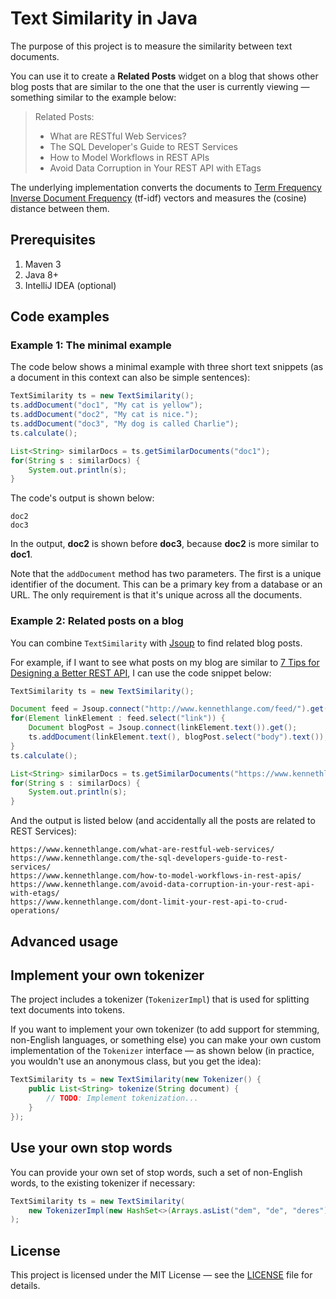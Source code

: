 # Text Similarity in Java

The purpose of this project is to measure the similarity between text documents.

You can use it to create a **Related Posts** widget on a blog that shows other blog posts that are similar to the one that the user is currently viewing &mdash; something similar to the example below:

> Related Posts:
> * What are RESTful Web Services?
> * The SQL Developer's Guide to REST Services
> * How to Model Workflows in REST APIs
> * Avoid Data Corruption in Your REST API with ETags

The underlying implementation converts the documents to [Term Frequency Inverse Document Frequency](http://www.tfidf.com/) (tf-idf) vectors and measures the (cosine) distance between them. 

## Prerequisites

1. Maven 3
2. Java 8+
3. IntelliJ IDEA (optional)

## Code examples

### Example 1: The minimal example

The code below shows a minimal example with three short text snippets (as a document in this context can also be simple sentences): 

```java
TextSimilarity ts = new TextSimilarity();
ts.addDocument("doc1", "My cat is yellow");
ts.addDocument("doc2", "My cat is nice.");
ts.addDocument("doc3", "My dog is called Charlie");
ts.calculate();

List<String> similarDocs = ts.getSimilarDocuments("doc1");
for(String s : similarDocs) {
    System.out.println(s);
}
```

The code's output is shown below: 

```text
doc2
doc3
```

In the output, **doc2** is shown before **doc3**, because **doc2** is more similar to **doc1**.

Note that the `addDocument` method has two parameters. The first is a unique identifier of the document. This can be a primary key from a database or an URL. The only requirement is that it's unique across all the documents.


### Example 2: Related posts on a blog

You can combine `TextSimilarity` with [Jsoup](https://jsoup.org/) to find related blog posts.

For example, if I want to see what posts on my blog are similar to [7 Tips for Designing a Better REST API](https://www.kennethlange.com/7-tips-for-designing-a-better-rest-api/), I can use the code snippet below:   

```java
TextSimilarity ts = new TextSimilarity();

Document feed = Jsoup.connect("http://www.kennethlange.com/feed/").get();
for(Element linkElement : feed.select("link")) {
    Document blogPost = Jsoup.connect(linkElement.text()).get();
    ts.addDocument(linkElement.text(), blogPost.select("body").text());
}
ts.calculate();

List<String> similarDocs = ts.getSimilarDocuments("https://www.kennethlange.com/7-tips-for-designing-a-better-rest-api/");
for(String s : similarDocs) {
    System.out.println(s);
}
```

And the output is listed below (and accidentally all the posts are related to REST Services):

```
https://www.kennethlange.com/what-are-restful-web-services/
https://www.kennethlange.com/the-sql-developers-guide-to-rest-services/
https://www.kennethlange.com/how-to-model-workflows-in-rest-apis/
https://www.kennethlange.com/avoid-data-corruption-in-your-rest-api-with-etags/
https://www.kennethlange.com/dont-limit-your-rest-api-to-crud-operations/
```

## Advanced usage

## Implement your own tokenizer

The project includes a tokenizer (`TokenizerImpl`) that is used for splitting text documents into tokens.

If you want to implement your own tokenizer (to add support for stemming, non-English languages, or something else) you can make your own custom implementation of the `Tokenizer` interface &mdash; as shown below (in practice, you wouldn't use an anonymous class, but you get the idea):

```java
TextSimilarity ts = new TextSimilarity(new Tokenizer() {
    public List<String> tokenize(String document) {
        // TODO: Implement tokenization...
    }
});
```

## Use your own stop words

You can provide your own set of stop words, such a set of non-English words, to the existing tokenizer if necessary:

```java
TextSimilarity ts = new TextSimilarity(
    new TokenizerImpl(new HashSet<>(Arrays.asList("dem", "de", "deres")))
);
```

## License

This project is licensed under the MIT License &mdash; see the [LICENSE](LICENSE) file for details.
